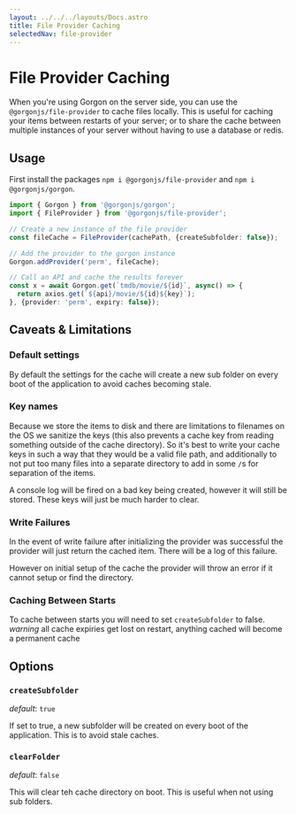 ```yaml
---
layout: ../../../layouts/Docs.astro
title: File Provider Caching
selectedNav: file-provider
---
```


# File Provider Caching

When you're using Gorgon on the server side, you can use the `@gorgonjs/file-provider` to cache files locally. 
This is useful for caching your items between restarts of your server; or to share the cache between multiple instances of your server without having to use a database or redis.

## Usage

First install the packages `npm i @gorgonjs/file-provider` and `npm i @gorgonjs/gorgon`.

```ts
import { Gorgon } from '@gorgonjs/gorgon';
import { FileProvider } from '@gorgonjs/file-provider';

// Create a new instance of the file provider
const fileCache = FileProvider(cachePath, {createSubfolder: false});

// Add the provider to the gorgon instance
Gorgon.addProvider('perm', fileCache);

// Call an API and cache the results forever
const x = await Gorgon.get(`tmdb/movie/${id}`, async() => {
  return axios.get(`${api}/movie/${id}${key}`);
}, {provider: 'perm', expiry: false});
```

## Caveats & Limitations

### Default settings
By default the settings for the cache will create a new sub folder on every boot of the application to avoid caches becoming stale.

### Key names
Because we store the items to disk and there are limitations to filenames on the OS we sanitize the keys (this also prevents a cache key from reading something outside of the cache directory). So it's best to write your cache keys in such a way that they would be a valid file path, and additionally to not put too many files into a separate directory to add in some `/`s for separation of the items.

A console log will be fired on a bad key being created, however it will still be stored. These keys will just be much harder to clear.

### Write Failures

In the event of write failure after initializing the provider was successful the provider will just return the cached item. There will be a log of this failure.

However on initial setup of the cache the provider will throw an error if it cannot setup or find the directory.

### Caching Between Starts

To cache between starts you will need to set `createSubfolder` to false. *warning* all cache expiries get lost on restart, anything cached will become a permanent cache

## Options

### `createSubfolder`

*default*: `true`

If set to true, a new subfolder will be created on every boot of the application. This is to avoid stale caches.

### `clearFolder`

*default*: `false`

This will clear teh cache directory on boot. This is useful when not using sub folders.
